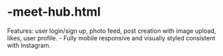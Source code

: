 # -meet-hub.html
 Features: user login/sign up, photo feed, post creation with image upload, likes, user profile. - Fully mobile responsive and visually styled consistent with Instagram.
